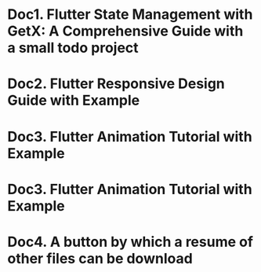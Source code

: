 # Doc1. Flutter State Management with GetX: A Comprehensive Guide with a small todo project

# Doc2. Flutter Responsive Design Guide with Example

# Doc3. Flutter Animation Tutorial with Example
# Doc3. Flutter Animation Tutorial with Example

# Doc4. A button by which a resume of other files can be download
